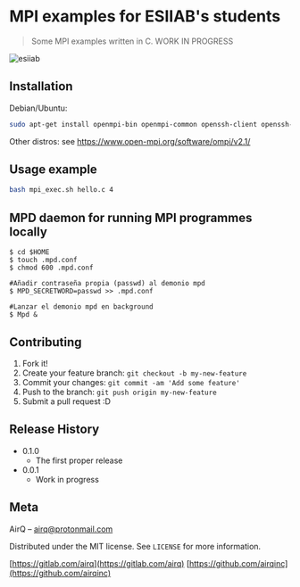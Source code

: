 # MPI examples for ESIIAB's students
> Some MPI examples written in C. WORK IN PROGRESS

<!--One to two paragraph statement about your product and what it does.-->

![esiiab](https://www.esiiab.uclm.es/imgweb/portada/logo_esii.png)

## Installation

Debian/Ubuntu:

```sh
sudo apt-get install openmpi-bin openmpi-common openssh-client openssh-server libopenmpi1.3 libopenmpi-dbg libopenmpi-dev
```

Other distros:
see https://www.open-mpi.org/software/ompi/v2.1/

<!--Windows:
```sh
edit autoexec.bat
```
-->

## Usage example
```sh
bash mpi_exec.sh hello.c 4
```

<!--## Development setup

Describe how to install all development dependencies and how to run an automated test-suite of some kind. Potentially do this for multiple platforms.

```sh
make install
npm test
```
-->

## MPD daemon for running MPI programmes locally
```#Crear el fichero conf del demonio mpd
$ cd $HOME
$ touch .mpd.conf
$ chmod 600 .mpd.conf

#Añadir contraseña propia (passwd) al demonio mpd
$ MPD_SECRETWORD=passwd >> .mpd.conf

#Lanzar el demonio mpd en background
$ Mpd & 
```

## Contributing

1. Fork it!
2. Create your feature branch: `git checkout -b my-new-feature`
3. Commit your changes: `git commit -am 'Add some feature'`
4. Push to the branch: `git push origin my-new-feature`
5. Submit a pull request :D

## Release History

* 0.1.0
    * The first proper release
* 0.0.1
    * Work in progress

## Meta

AirQ – airq@protonmail.com  

Distributed under the MIT license. See ``LICENSE`` for more information.

[https://gitlab.com/airq](https://gitlab.com/airq)
[https://github.com/airqinc](https://github.com/airqinc)
